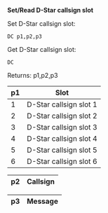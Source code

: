 __Set/Read D-Star callsign slot__

Set D-Star callsign slot:

	DC p1,p2,p3

Get D-Star callsign slot:

	DC

Returns: p1,p2,p3

| p1  | Slot |
| --- | --- |
| 1 | D-Star callsign slot 1 |
| 2 | D-Star callsign slot 2 |
| 3 | D-Star callsign slot 3 |
| 4 | D-Star callsign slot 4 |
| 5 | D-Star callsign slot 5 |
| 6 | D-Star callsign slot 6 |

| p2  | Callsign |
| --- | --- |

| p3  | Message |
| --- | --- |
